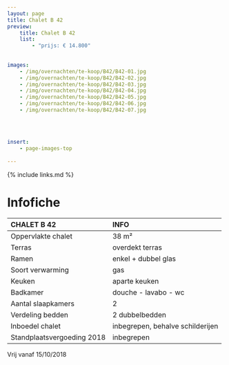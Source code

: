 ```yaml
---
layout: page
title: Chalet B 42
preview: 
    title: Chalet B 42
    list:
        - "prijs: € 14.800"
        
        
images:
    - /img/overnachten/te-koop/B42/B42-01.jpg
    - /img/overnachten/te-koop/B42/B42-02.jpg
    - /img/overnachten/te-koop/B42/B42-03.jpg
    - /img/overnachten/te-koop/B42/B42-04.jpg
    - /img/overnachten/te-koop/B42/B42-05.jpg
    - /img/overnachten/te-koop/B42/B42-06.jpg
    - /img/overnachten/te-koop/B42/B42-07.jpg
    
    
    
    
insert:
    - page-images-top
    
---
```


{% include links.md %}



# Infofiche 

CHALET B 42                 | INFO        | 
:---------------------------|:------------|
Oppervlakte chalet          |38 m²
Terras                      |overdekt terras 
Ramen                       |enkel + dubbel glas
Soort verwarming            |gas
Keuken                      |aparte keuken
Badkamer                    |douche - lavabo - wc
Aantal slaapkamers          |2
Verdeling bedden            |2 dubbelbedden
Inboedel chalet             |inbegrepen, behalve schilderijen
Standplaatsvergoeding 2018  |inbegrepen

Vrij vanaf 15/10/2018
